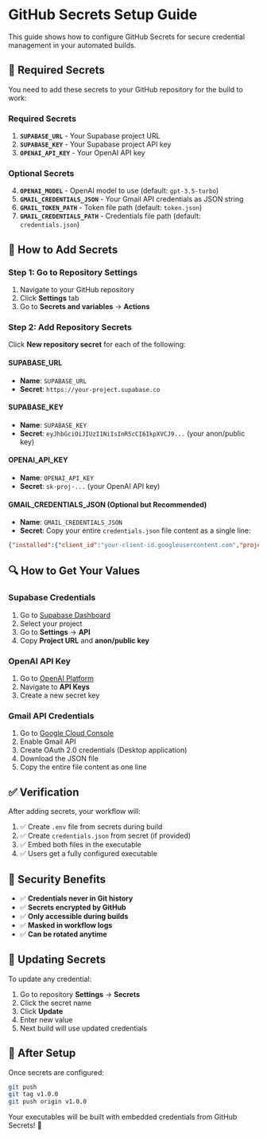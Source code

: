 # GitHub Secrets Setup Guide

This guide shows how to configure GitHub Secrets for secure credential management in your automated builds.

## 🔐 Required Secrets

You need to add these secrets to your GitHub repository for the build to work:

### Required Secrets
1. **`SUPABASE_URL`** - Your Supabase project URL
2. **`SUPABASE_KEY`** - Your Supabase project API key  
3. **`OPENAI_API_KEY`** - Your OpenAI API key

### Optional Secrets
4. **`OPENAI_MODEL`** - OpenAI model to use (default: `gpt-3.5-turbo`)
5. **`GMAIL_CREDENTIALS_JSON`** - Your Gmail API credentials as JSON string
6. **`GMAIL_TOKEN_PATH`** - Token file path (default: `token.json`)
7. **`GMAIL_CREDENTIALS_PATH`** - Credentials file path (default: `credentials.json`)

## 📝 How to Add Secrets

### Step 1: Go to Repository Settings
1. Navigate to your GitHub repository
2. Click **Settings** tab
3. Go to **Secrets and variables** → **Actions**

### Step 2: Add Repository Secrets
Click **New repository secret** for each of the following:

#### SUPABASE_URL
- **Name**: `SUPABASE_URL`
- **Secret**: `https://your-project.supabase.co`

#### SUPABASE_KEY
- **Name**: `SUPABASE_KEY` 
- **Secret**: `eyJhbGciOiJIUzI1NiIsInR5cCI6IkpXVCJ9...` (your anon/public key)

#### OPENAI_API_KEY
- **Name**: `OPENAI_API_KEY`
- **Secret**: `sk-proj-...` (your OpenAI API key)

#### GMAIL_CREDENTIALS_JSON (Optional but Recommended)
- **Name**: `GMAIL_CREDENTIALS_JSON`
- **Secret**: Copy your entire `credentials.json` file content as a single line:
```json
{"installed":{"client_id":"your-client-id.googleusercontent.com","project_id":"your-project","auth_uri":"https://accounts.google.com/o/oauth2/auth","token_uri":"https://oauth2.googleapis.com/token","auth_provider_x509_cert_url":"https://www.googleapis.com/oauth2/v1/certs","client_secret":"your-client-secret","redirect_uris":["http://localhost"]}}
```

## 🔍 How to Get Your Values

### Supabase Credentials
1. Go to [Supabase Dashboard](https://app.supabase.com/)
2. Select your project
3. Go to **Settings** → **API**
4. Copy **Project URL** and **anon/public key**

### OpenAI API Key
1. Go to [OpenAI Platform](https://platform.openai.com/)
2. Navigate to **API Keys**
3. Create a new secret key

### Gmail API Credentials
1. Go to [Google Cloud Console](https://console.cloud.google.com/)
2. Enable Gmail API
3. Create OAuth 2.0 credentials (Desktop application)
4. Download the JSON file
5. Copy the entire file content as one line

## ✅ Verification

After adding secrets, your workflow will:
1. ✅ Create `.env` file from secrets during build
2. ✅ Create `credentials.json` from secret (if provided)
3. ✅ Embed both files in the executable
4. ✅ Users get a fully configured executable

## 🚫 Security Benefits

- ✅ **Credentials never in Git history**
- ✅ **Secrets encrypted by GitHub** 
- ✅ **Only accessible during builds**
- ✅ **Masked in workflow logs**
- ✅ **Can be rotated anytime**

## 🔄 Updating Secrets

To update any credential:
1. Go to repository **Settings** → **Secrets**
2. Click the secret name
3. Click **Update**
4. Enter new value
5. Next build will use updated credentials

## 🚀 After Setup

Once secrets are configured:
```bash
git push
git tag v1.0.0
git push origin v1.0.0
```

Your executables will be built with embedded credentials from GitHub Secrets! 🎉
